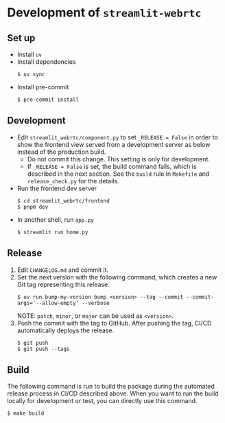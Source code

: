 # Development of `streamlit-webrtc`

## Set up
* Install `uv`
* Install dependencies
  ```shell
  $ uv sync
  ```
* Install pre-commit
  ```shell
  $ pre-commit install
  ```

## Development
* Edit `streamlit_webrtc/component.py` to set `_RELEASE = False` in order to show the frontend view served from a development server as below instead of the production build.
  * Do not commit this change. This setting is only for development.
  * If `_RELEASE = False` is set, the build command fails, which is described in the next section. See the `build` rule in `Makefile` and `release_check.py` for the details.
* Run the frontend dev server
  ```shell
  $ cd streamlit_webrtc/frontend
  $ pnpm dev
  ```
* In another shell, run `app.py`
  ```shell
  $ streamlit run home.py
  ```

## Release
1. Edit `CHANGELOG.md` and commit it.
2. Set the next version with the following command, which creates a new Git tag representing this release.
   ```
   $ uv run bump-my-version bump <version> --tag --commit --commit-args='--allow-empty' --verbose
   ```
   NOTE: `patch`, `minor`, or `major` can be used as `<version>`.
3. Push the commit with the tag to GitHub. After pushing the tag, CI/CD automatically deploys the release.
   ```
   $ git push
   $ git push --tags
   ```

## Build
The following command is run to build the package during the automated release process in CI/CD described above.
When you want to run the build locally for development or test, you can directly use this command.
```
$ make build
```
